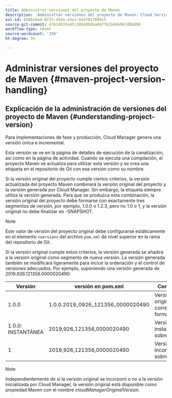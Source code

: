 ```yaml
---
title: Administrar versiones del proyecto de Maven
description: 'Administrar versiones del proyecto de Maven: Cloud Services'
exl-id: 658bcbed-0733-45da-a3e3-9a5f817099c5
source-git-commit: 4761d93fe4fc186dd92ba897f62b8de967d8b890
workflow-type: tm+mt
source-wordcount: '258'
ht-degree: 5%

---
```


# Administrar versiones del proyecto de Maven {#maven-project-version-handling}


## Explicación de la administración de versiones del proyecto de Maven {#understanding-project-version}

Para implementaciones de fase y producción, Cloud Manager genera una versión única e incremental.

Esta versión se ve en la página de detalles de ejecución de la canalización, así como en la página de actividad. Cuando se ejecuta una compilación, el proyecto Maven se actualiza para utilizar esta versión y se crea una etiqueta en el repositorio de Git con esa versión como su nombre.

Si la versión original del proyecto cumple ciertos criterios, la versión actualizada del proyecto Maven combinará la versión original del proyecto y la versión generada por Cloud Manager. Sin embargo, la etiqueta siempre utiliza la versión generada. Para que se produzca esta combinación, la versión original del proyecto debe formarse con exactamente tres segmentos de versión, por ejemplo, 1.0.0 o 1.2.3, pero no 1.0 o 1, y la versión original no debe finalizar en -SNAPSHOT.

>[!NOTE]
>Este valor de versión del proyecto original debe configurarse estáticamente en el elemento `<version>` del archivo `pom.xml` de nivel superior en la rama del repositorio de Git.

Si la versión original cumple estos criterios, la versión generada se añadirá a la versión original como segmento de nueva versión. La versión generada también se modificará ligeramente para incluir la ordenación y el control de versiones adecuados. Por ejemplo, suponiendo una versión generada de 2019.926.121356.0000020490:

| **Versión** | **versión en pom.xml** | **Comentario** |
|---|---|---|
| 1.0.0 | 1.0.0.2019_0926_121356_0000020490 | Versión original correctamente formada |
| 1.0.0: INSTANTÁNEA | 2019,926,121356,0000020490 | Versión de instantánea, sobrescrita |
| 1 | 2019,926,121356,0000020490 | Versión incompleta, sobrescrita |

>[!NOTE]
>
>Independientemente de si la versión original se incorporó o no a la versión inicializada por Cloud Manager, la versión original está disponible como propiedad Maven con el nombre *cloudManagerOriginalVersion.*
